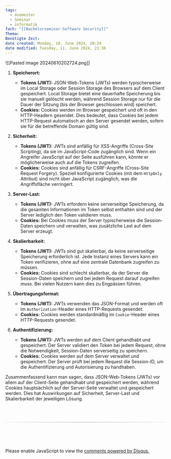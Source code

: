 ```yaml
---
tags:
  - 4semester
  - Seminar
  - informatik
fach: "[[Bachelorseminar-Software Security]]"
Thema:
Benötigte Zeit:
date created: Monday, 10. June 2024, 20:24
date modified: Tuesday, 11. June 2024, 21:38
---
```


![[Pasted image 20240610202724.png]]

1. **Speicherort:**

   - **Tokens (JWT):** JSON-Web-Tokens (JWTs) werden typischerweise im Local Storage oder Session Storage des Browsers auf dem Client gespeichert. Local Storage bietet eine dauerhafte Speicherung bis sie manuell gelöscht werden, während Session Storage nur für die Dauer der Sitzung (bis der Browser geschlossen wird) speichert.
   - **Cookies:** Cookies werden im Browser gespeichert und oft in den HTTP-Headern gesendet. Dies bedeutet, dass Cookies bei jedem HTTP-Request automatisch an den Server gesendet werden, sofern sie für die betreffende Domain gültig sind.

2. **Sicherheit:**

   - **Tokens (JWT):** JWTs sind anfällig für XSS-Angriffe (Cross-Site Scripting), da sie im JavaScript-Code zugänglich sind. Wenn ein Angreifer JavaScript auf der Seite ausführen kann, könnte er möglicherweise auch auf die Tokens zugreifen.
   - **Cookies:** Cookies sind anfällig für CSRF-Angriffe (Cross-Site Request Forgery). Speziell konfigurierte Cookies (mit dem `HttpOnly` Attribut) sind nicht über JavaScript zugänglich, was die Angriffsfläche verringert.

3. **Server-Last:**

   - **Tokens (JWT):** JWTs erfordern keine serverseitige Speicherung, da die gesamten Informationen im Token selbst enthalten sind und der Server lediglich den Token validieren muss.
   - **Cookies:** Bei Cookies muss der Server typischerweise die Session-Daten speichern und verwalten, was zusätzliche Last auf dem Server erzeugt.

4. **Skalierbarkeit:**

   - **Tokens (JWT):** JWTs sind gut skalierbar, da keine serverseitige Speicherung erforderlich ist. Jede Instanz eines Servers kann ein Token verifizieren, ohne auf eine zentrale Datenbank zugreifen zu müssen.
   - **Cookies:** Cookies sind schlecht skalierbar, da der Server die Session-Daten speichern und bei jedem Request darauf zugreifen muss. Bei vielen Nutzern kann dies zu Engpässen führen.

5. **Übertragungsformat:**

   - **Tokens (JWT):** JWTs verwenden das JSON-Format und werden oft im `Authorization`-Header eines HTTP-Requests gesendet.
   - **Cookies:** Cookies werden standardmäßig im `Cookie`-Header eines HTTP-Requests gesendet.

6. **Authentifizierung:**
   - **Tokens (JWT):** JWTs werden auf dem Client gehandhabt und gespeichert. Der Server validiert den Token bei jedem Request, ohne die Notwendigkeit, Session-Daten serverseitig zu speichern.
   - **Cookies:** Cookies werden auf dem Server verwaltet und gespeichert. Der Server prüft bei jedem Request die Session-ID, um die Authentifizierung und Autorisierung zu handhaben.

Zusammenfassend kann man sagen, dass JSON-Web-Tokens (JWTs) vor allem auf der Client-Seite gehandhabt und gespeichert werden, während Cookies hauptsächlich auf der Server-Seite verwaltet und gespeichert werden. Dies hat Auswirkungen auf Sicherheit, Server-Last und Skalierbarkeit der jeweiligen Lösung.

<!-- DISQUS SCRIPT COMMENT START -->

<hr style="border: none; height: 2px; background: linear-gradient(to right, #f0f0f0, #ccc, #f0f0f0); margin-top: 4rem; margin-bottom: 5rem;">
<div id="disqus_thread"></div>
<script>
    /**
    * RECOMMENDED CONFIGURATION VARIABLES: EDIT AND UNCOMMENT THE SECTION BELOW TO INSERT DYNAMIC VALUES FROM YOUR PLATFORM OR CMS.
    * LEARN WHY DEFINING THESE VARIABLES IS IMPORTANT: https://disqus.com/admin/universalcode/#configuration-variables */
    /*
    var disqus_config = function () {
    this.page.url = PAGE_URL; // Replace PAGE_URL with your page's canonical URL variable
    this.page.identifier = PAGE_IDENTIFIER; // Replace PAGE_IDENTIFIER with your page's unique identifier variable
    };
    */
    (function() { // DON'T EDIT BELOW THIS LINE
    var d = document, s = d.createElement('script');
    s.src = 'https://myuninotes.disqus.com/embed.js';
    s.setAttribute('data-timestamp', +new Date());
    (d.head || d.body).appendChild(s);
    })();
</script>
<noscript>Please enable JavaScript to view the <a href="https://disqus.com/?ref_noscript">comments powered by Disqus.</a></noscript>

<!-- DISQUS SCRIPT COMMENT END -->
